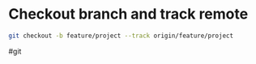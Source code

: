 # Checkout branch and track remote

```sh
git checkout -b feature/project --track origin/feature/project
```

#git